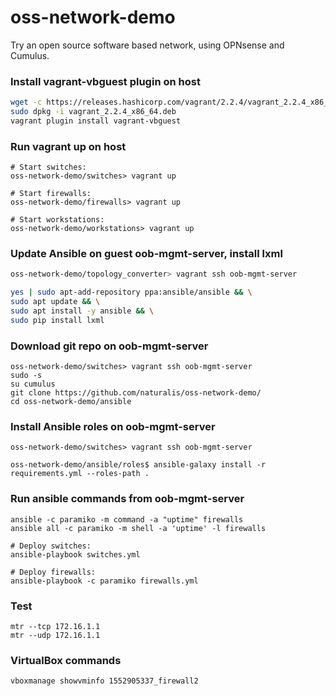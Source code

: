 # oss-network-demo

Try an open source software based network, using OPNsense and Cumulus.


### Install vagrant-vbguest plugin on host
```bash
wget -c https://releases.hashicorp.com/vagrant/2.2.4/vagrant_2.2.4_x86_64.deb
sudo dpkg -i vagrant_2.2.4_x86_64.deb
vagrant plugin install vagrant-vbguest
```

### Run vagrant up on host
   
    # Start switches:
    oss-network-demo/switches> vagrant up

    # Start firewalls:
    oss-network-demo/firewalls> vagrant up

    # Start workstations:
    oss-network-demo/workstations> vagrant up


### Update Ansible on guest oob-mgmt-server, install lxml
```bash
oss-network-demo/topology_converter> vagrant ssh oob-mgmt-server

yes | sudo apt-add-repository ppa:ansible/ansible && \
sudo apt update && \
sudo apt install -y ansible && \
sudo pip install lxml
```

### Download git repo on oob-mgmt-server
    oss-network-demo/switches> vagrant ssh oob-mgmt-server
    sudo -s
    su cumulus
    git clone https://github.com/naturalis/oss-network-demo/
    cd oss-network-demo/ansible


### Install Ansible roles on oob-mgmt-server
    oss-network-demo/switches> vagrant ssh oob-mgmt-server
    
    oss-network-demo/ansible/roles$ ansible-galaxy install -r requirements.yml --roles-path .

### Run ansible commands from oob-mgmt-server
    ansible -c paramiko -m command -a "uptime" firewalls
    ansible all -c paramiko -m shell -a 'uptime' -l firewalls

    # Deploy switches:
    ansible-playbook switches.yml

    # Deploy firewalls:
    ansible-playbook -c paramiko firewalls.yml

### Test
    mtr --tcp 172.16.1.1
    mtr --udp 172.16.1.1

### VirtualBox commands
    vboxmanage showvminfo 1552905337_firewall2

